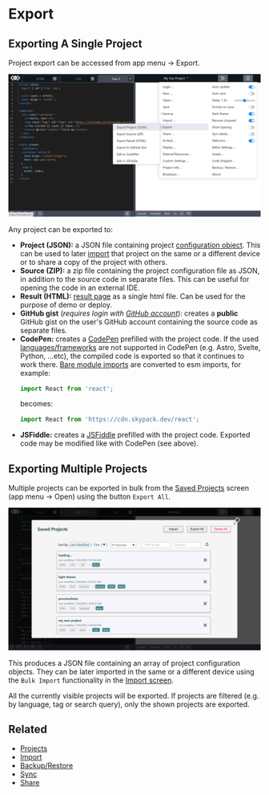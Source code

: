 # Export

## Exporting A Single Project

Project export can be accessed from app menu → Export.

![LiveCodes Export](../../static/img/screenshots/export.png)

Any project can be exported to:

- **Project (JSON):** a JSON file containing project [configuration object](../configuration/configuration-object.md). This can be used to later [import](./import.md#import-exported-livecodes-projects) that project on the same or a different device or to share a copy of the project with others.
- **Source (ZIP):** a zip file containing the project configuration file as JSON, in addition to the source code in separate files. This can be useful for opening the code in an external IDE.
- **Result (HTML):** [result page](./result.md) as a single html file. Can be used for the purpose of demo or deploy.
- **GitHub gist** (_requires login with [GitHub account](./github-integration.md)_): creates a **public** GitHub gist on the user's GitHub account containing the source code as separate files.
- **CodePen:** creates a [CodePen](https://codepen.io/) prefilled with the project code. If the used [languages/frameworks](./../languages/index.md) are not supported in CodePen (e.g. Astro, Svelte, Python, ...etc), the compiled code is exported so that it continues to work there. [Bare module imports](./module-resolution.md) are converted to esm imports, for example:
  ```js
  import React from 'react';
  ```
  becomes:
  ```js
  import React from 'https://cdn.skypack.dev/react';
  ```
- **JSFiddle:** creates a [JSFiddle](https://jsfiddle.net/) prefilled with the project code. Exported code may be modified like with CodePen (see above).

## Exporting Multiple Projects

Multiple projects can be exported in bulk from the [Saved Projects](./projects.md) screen (app menu → Open) using the button `Export All`.

![saved projects](../../static/img/screenshots/saved-projects.png)

This produces a JSON file containing an array of project configuration objects. They can be later imported in the same or a different device using the `Bulk Import` functionality in the [Import screen](./import.md#import-exported-livecodes-projects).

All the currently visible projects will be exported. If projects are filtered (e.g. by language, tag or search query), only the shown projects are exported.

## Related

- [Projects](./projects.md)
- [Import](./import.md)
- [Backup/Restore](./backup-restore.md)
- [Sync](./sync.md)
- [Share](./share.md)
